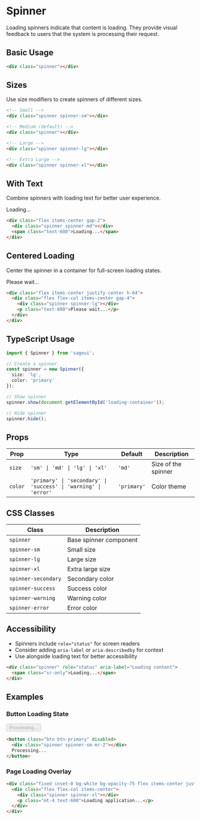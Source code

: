 # Spinner

Loading spinners indicate that content is loading. They provide visual feedback to users that the system is processing their request.

## Basic Usage

<div class="demo-container">
  <div class="spinner"></div>
</div>

```html
<div class="spinner"></div>
```

## Sizes

Use size modifiers to create spinners of different sizes.

<div class="demo-container">
   <div class="flex">
  <div class="spinner spinner-sm"></div>

  <!-- Medium (default) -->
  <div class="spinner-md"></div>

  <!-- Large -->
  <div class="spinner spinner-lg"></div>

  <!-- Extra Large -->
  <div class="spinner spinner-xl"></div>
   </div>
</div>

```html
<!-- Small -->
<div class="spinner spinner-sm"></div>

<!-- Medium (default) -->
<div class="spinner"></div>

<!-- Large -->
<div class="spinner spinner-lg"></div>

<!-- Extra Large -->
<div class="spinner spinner-xl"></div>
```


## With Text

Combine spinners with loading text for better user experience.

<div class="demo-container">
<div class="flex items-center gap-2">
  <div class="spinner spinner-md"></div>
  <span class="text-600">Loading...</span>
</div>
</div>

```html
<div class="flex items-center gap-2">
  <div class="spinner spinner-md"></div>
  <span class="text-600">Loading...</span>
</div>
```

## Centered Loading

Center the spinner in a container for full-screen loading states.

<div class="demo-container">
<div class="flex items-center justify-center h-64">
  <div class="flex flex-col items-center gap-4">
    <div class="spinner spinner-lg"></div>
    <p class="text-600">Please wait...</p>
  </div>
</div>
</div>

```html
<div class="flex items-center justify-center h-64">
  <div class="flex flex-col items-center gap-4">
    <div class="spinner spinner-lg"></div>
    <p class="text-600">Please wait...</p>
  </div>
</div>
```

## TypeScript Usage

```typescript
import { Spinner } from 'sageui';

// Create a spinner
const spinner = new Spinner({
  size: 'lg',
  color: 'primary'
});

// Show spinner
spinner.show(document.getElementById('loading-container'));

// Hide spinner
spinner.hide();
```

## Props

| Prop | Type | Default | Description |
|------|------|---------|-------------|
| `size` | `'sm' \| 'md' \| 'lg' \| 'xl'` | `'md'` | Size of the spinner |
| `color` | `'primary' \| 'secondary' \| 'success' \| 'warning' \| 'error'` | `'primary'` | Color theme |

## CSS Classes

| Class | Description |
|-------|-------------|
| `spinner` | Base spinner component |
| `spinner-sm` | Small size |
| `spinner-lg` | Large size |
| `spinner-xl` | Extra large size |
| `spinner-secondary` | Secondary color |
| `spinner-success` | Success color |
| `spinner-warning` | Warning color |
| `spinner-error` | Error color |

## Accessibility

- Spinners include `role="status"` for screen readers
- Consider adding `aria-label` or `aria-describedby` for context
- Use alongside loading text for better accessibility

```html
<div class="spinner" role="status" aria-label="Loading content">
  <span class="sr-only">Loading...</span>
</div>
```

## Examples

### Button Loading State

<div class="demo-container">
<button class="btn btn-primary" disabled>
  <div class="spinner spinner-sm mr-2"></div>
  Processing...
</button>
</div>

```html
<button class="btn btn-primary" disabled>
  <div class="spinner spinner-sm mr-2"></div>
  Processing...
</button>
```

### Page Loading Overlay

```html
<div class="fixed inset-0 bg-white bg-opacity-75 flex items-center justify-center z-50">
  <div class="flex flex-col items-center">
    <div class="spinner spinner-xl"></div>
    <p class="mt-4 text-600">Loading application...</p>
  </div>
</div>
```
